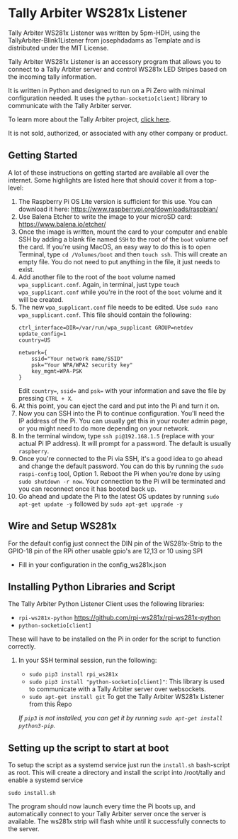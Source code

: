 # Tally Arbiter WS281x Listener
Tally Arbiter WS281x Listener was written by 5pm-HDH, using the TallyArbiter-Blink1Listener from  josephdadams as Template and is distributed under the MIT License.

Tally Arbiter WS281x Listener is an accessory program that allows you to connect to a Tally Arbiter server and control WS281x LED Stripes based on the incoming tally information.

It is written in Python and designed to run on a Pi Zero with minimal configuration needed. It uses the `python-socketio[client]` library to communicate with the Tally Arbiter server.

To learn more about the Tally Arbiter project, [click here](http://github.com/josephdadams/tallyarbiter).

It is not sold, authorized, or associated with any other company or product.


## Getting Started
A lot of these instructions on getting started are available all over the internet. Some highlights are listed here that should cover it from a top-level:

1. The Raspberry Pi OS Lite version is sufficient for this use. You can download it here: https://www.raspberrypi.org/downloads/raspbian/
1. Use Balena Etcher to write the image to your microSD card: https://www.balena.io/etcher/
1. Once the image is written, mount the card to your computer and enable SSH by adding a blank file named `SSH` to the root of the `boot` volume oef the card. If you're using MacOS, an easy way to do this is to open Terminal, type `cd /Volumes/boot` and then `touch ssh`. This will create an empty file. You do not need to put anything in the file, it just needs to exist.
1. Add another file to the root of the `boot` volume named `wpa_supplicant.conf`. Again, in terminal, just type `touch wpa_supplicant.conf` while you're in the root of the `boot` volume and it will be created.
1. The new `wpa_supplicant.conf` file needs to be edited. Use `sudo nano wpa_supplicant.conf`. This file should contain the following:
	```
	ctrl_interface=DIR=/var/run/wpa_supplicant GROUP=netdev
	update_config=1
	country=US

	network={
		ssid="Your network name/SSID"
		psk="Your WPA/WPA2 security key"
		key_mgmt=WPA-PSK
	}
	```
	Edit `country=`, `ssid=` and `psk=` with your information and save the file by pressing `CTRL + X`.
1. At this point, you can eject the card and put into the Pi and turn it on.
1. Now you can SSH into the Pi to continue configuration. You'll need the IP address of the Pi. You can usually get this in your router admin page, or you might need to do more depending on your network.
1. In the terminal window, type `ssh pi@192.168.1.5` (replace with your actual Pi IP address). It will prompt for a password. The default is usually `raspberry`.
1. Once you're connected to the Pi via SSH, it's a good idea to go ahead and change the default password. You can do this by running the `sudo raspi-config` tool, Option 1. Reboot the Pi when you're done by using `sudo shutdown -r now`. Your connection to the Pi will be terminated and you can reconnect once it has booted back up.
1. Go ahead and update the Pi to the latest OS updates by running `sudo apt-get update -y` followed by `sudo apt-get upgrade -y`

## Wire and Setup WS281x
For the default config just connect the DIN pin of the WS281x-Strip to the GPIO-18 pin of the RPi
other usable gpio's are 12,13 or 10 using SPI

* Fill in your configuration in the config_ws281x.json

## Installing Python Libraries and Script
The Tally Arbiter Python Listener Client uses the following libraries:
* `rpi-ws281x-python` https://github.com/rpi-ws281x/rpi-ws281x-python
* `python-socketio[client]`

These will have to be installed on the Pi in order for the script to function correctly.

1. In your SSH terminal session, run the following:
    * `sudo pip3 install rpi_ws281x`
    * `sudo pip3 install "python-socketio[client]"`: This library is used to communicate with a Tally Arbiter server over websockets.
    * `sudo apt-get install git` To get the Tally Arbiter WS281x Listener from this Repo

    *If `pip3` is not installed, you can get it by running `sudo apt-get install python3-pip`.*

## Setting up the script to start at boot
To setup the script as a systemd service just run the `install.sh` bash-script as root.
This will create a directory and install the script into /root/tally and enable a systemd service 

``` 
sudo install.sh
 ```

The program should now launch every time the Pi boots up, and automatically connect to your Tally Arbiter server once the server is available. The ws281x strip will flash white until it successfully connects to the server.
